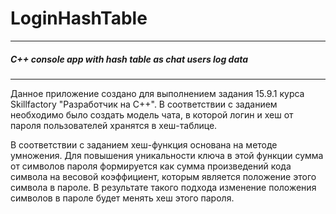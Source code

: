 # LoginHashTable
***
##### C++ console app with hash table as chat users log data
***

Данное приложение создано для выполнением задания 15.9.1 курса Skillfactory "Разработчик на С++". В соответствии с заданием необходимо было создать модель чата, в которой логин и хеш от пароля пользователей хранятся в хеш-таблице.

В соответствии с заданием хеш-функция основана на методе умножения. Для повышения уникальности ключа в этой функции сумма от символов пароля формируется как сумма произведений кода символа на весовой коэффициент, которым является положение этого символа в пароле. В результате такого подхода изменение положения символов в пароле будет менять хеш этого пароля.
